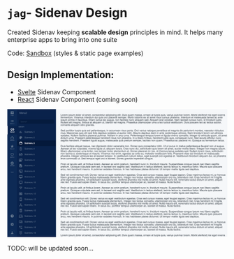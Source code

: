 # `jag`- Sidenav Design 


Created Sidenav keeping **scalable design** principles in mind. It helps many enterprise apps to bring into one suite

Code: [Sandbox](https://codesandbox.io/s/github/jagadeeshpalaniappan/jag-sidenav-v1) (styles & static page examples)


## Design Implementation:
- [Svelte](https://github.com/jagadeeshpalaniappan/jag-sidenav-v1--svelte) Sidenav Component
- [React](https://github.com/jagadeeshpalaniappan/jag-sidenav-v1--svelte) Sidenav Component (coming soon)

![alt text](https://raw.githubusercontent.com/jagadeeshpalaniappan/jag-sidemenu-v1-css/master/design.png)



TODO: will be updated soon...

